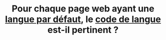 ---
title: Pour chaque page web ayant une [langue par défaut](#langue-par-defaut), le [code de langue](#code-de-langue) est-il pertinent ?
---